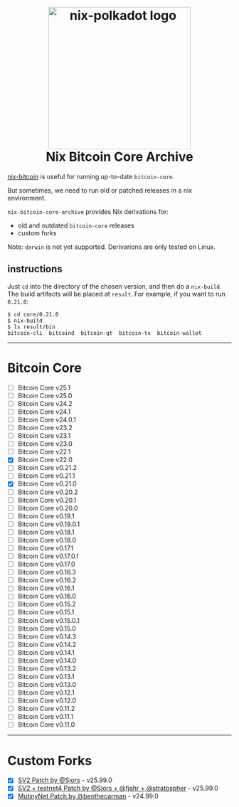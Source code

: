 <h1 align="center">
  <br>
  <img width="320" src="nix-bitcoin-core-archive.png" alt="nix-polkadot logo">
  <br>
Nix Bitcoin Core Archive
<br>
</h1>

[nix-bitcoin](https://github.com/fort-nix/nix-bitcoin) is useful for running up-to-date `bitcoin-core`.

But sometimes, we need to run old or patched releases in a nix environment.

`nix-bitcoin-core-archive` provides Nix derivations for:
- old and outdated `bitcoin-core` releases
- custom forks

Note: `darwin` is not yet supported. Derivarions are only tested on Linux.

## instructions

Just `cd` into the directory of the chosen version, and then do a `nix-build`. The build artifacts will be placed at `result`. For example, if you want to run `0.21.0`:
```
$ cd core/0.21.0
$ nix-build
$ ls result/bin
bitcoin-cli  bitcoind  bitcoin-qt  bitcoin-tx  bitcoin-wallet
```

---

# Bitcoin Core

 - [ ] Bitcoin Core v25.1
 - [ ] Bitcoin Core v25.0
 - [ ] Bitcoin Core v24.2
 - [ ] Bitcoin Core v24.1
 - [ ] Bitcoin Core v24.0.1
 - [ ] Bitcoin Core v23.2
 - [ ] Bitcoin Core v23.1
 - [ ] Bitcoin Core v23.0
 - [ ] Bitcoin Core v22.1
 - [x] Bitcoin Core v22.0
 - [ ] Bitcoin Core v0.21.2
 - [ ] Bitcoin Core v0.21.1
 - [x] Bitcoin Core v0.21.0
 - [ ] Bitcoin Core v0.20.2
 - [ ] Bitcoin Core v0.20.1
 - [ ] Bitcoin Core v0.20.0
 - [ ] Bitcoin Core v0.19.1
 - [ ] Bitcoin Core v0.19.0.1
 - [ ] Bitcoin Core v0.18.1
 - [ ] Bitcoin Core v0.18.0
 - [ ] Bitcoin Core v0.17.1
 - [ ] Bitcoin Core v0.17.0.1
 - [ ] Bitcoin Core v0.17.0
 - [ ] Bitcoin Core v0.16.3
 - [ ] Bitcoin Core v0.16.2
 - [ ] Bitcoin Core v0.16.1
 - [ ] Bitcoin Core v0.16.0
 - [ ] Bitcoin Core v0.15.2
 - [ ] Bitcoin Core v0.15.1
 - [ ] Bitcoin Core v0.15.0.1
 - [ ] Bitcoin Core v0.15.0
 - [ ] Bitcoin Core v0.14.3
 - [ ] Bitcoin Core v0.14.2
 - [ ] Bitcoin Core v0.14.1
 - [ ] Bitcoin Core v0.14.0
 - [ ] Bitcoin Core v0.13.2
 - [ ] Bitcoin Core v0.13.1
 - [ ] Bitcoin Core v0.13.0
 - [ ] Bitcoin Core v0.12.1
 - [ ] Bitcoin Core v0.12.0
 - [ ] Bitcoin Core v0.11.2
 - [ ] Bitcoin Core v0.11.1
 - [ ] Bitcoin Core v0.11.0

---

# Custom Forks

- [x] [SV2 Patch by @Sjors](https://github.com/Sjors/bitcoin/tree/sv2m) - v25.99.0
- [x] [SV2 + testnet4 Patch by @Sjors + @fjahr + @stratospher](https://github.com/stratospher/bitcoin/tree/sv2-testnet4) - v25.99.0
- [x] [MutinyNet Patch by @benthecarman](https://github.com/benthecarman/bitcoin) - v24.99.0

